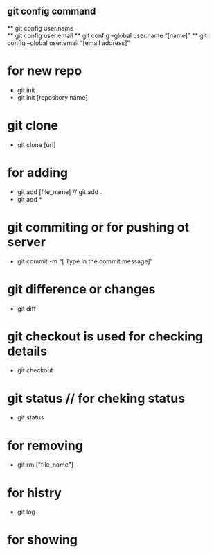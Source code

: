 ## git config command  
** git config user.name  
** git config user.email
** git config –global user.name “[name]”
** git config –global user.email “[email address]” 

# for new repo 
* git init  
* git init [repository name]

# git clone 
* git clone [url]

# for adding 
* git add [file_name] // git add .
* git add *

 # git commiting or for pushing ot server 
 
 * git commit -m “[ Type in the commit message]”

 # git difference or changes 
 * git diff
 # git checkout is used for checking details 
 * git checkout
 # git status // for cheking status 
 * git status 
 
 # for removing  
 * git rm ["file_name"]

# for histry 
* git log 

# for showing  

